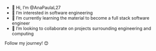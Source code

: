 - 👋 Hi, I’m @AnaPaulaL27
- 👀 I’m interested in software engineering
- 🌱 I’m currently learning the material to become a full stack software engineer 
- 💞️ I’m looking to collaborate on projects surrounding engineering and computing

Follow my journey! 😊
